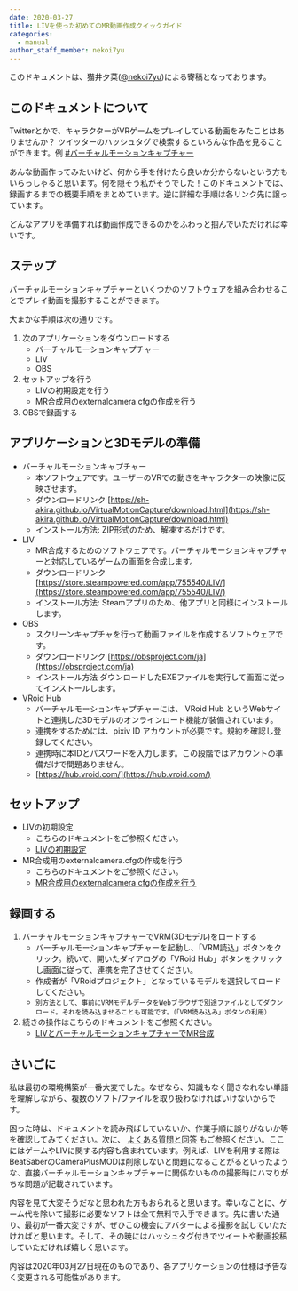 ```yaml
---
date: 2020-03-27
title: LIVを使った初めてのMR動画作成クイックガイド
categories:
  - manual
author_staff_member: nekoi7yu
---
```


このドキュメントは、猫井夕菜([@nekoi7yu](https://twitter.com/nekoi7yu))による寄稿となっております。

## このドキュメントについて

Twitterとかで、キャラクターがVRゲームをプレイしている動画をみたことはありませんか？
ツイッターのハッシュタグで検索するといろんな作品を見ることができます。例 [#バーチャルモーションキャプチャー](https://twitter.com/search?q=%23%E3%83%90%E3%83%BC%E3%83%81%E3%83%A3%E3%83%AB%E3%83%A2%E3%83%BC%E3%82%B7%E3%83%A7%E3%83%B3%E3%82%AD%E3%83%A3%E3%83%97%E3%83%81%E3%83%A3%E3%83%BC)

あんな動画作ってみたいけど、何から手を付けたら良いか分からないという方もいらっしゃると思います。何を隠そう私がそうでした！このドキュメントでは、録画するまでの概要手順をまとめています。逆に詳細な手順は各リンク先に譲っています。

どんなアプリを準備すれば動画作成できるのかをふわっと掴んでいただければ幸いです。


## ステップ

バーチャルモーションキャプチャーといくつかのソフトウェアを組み合わせることでプレイ動画を撮影することができます。

大まかな手順は次の通りです。

1. 次のアプリケーションをダウンロードする
   * バーチャルモーションキャプチャー
   * LIV
   * OBS
1. セットアップを行う
   * LIVの初期設定を行う
   * MR合成用のexternalcamera.cfgの作成を行う
1. OBSで録画する

## アプリケーションと3Dモデルの準備

* バーチャルモーションキャプチャー
  * 本ソフトウェアです。ユーザーのVRでの動きをキャラクターの映像に反映させます。
  * ダウンロードリンク
[https://sh-akira.github.io/VirtualMotionCapture/download.html](https://sh-akira.github.io/VirtualMotionCapture/download.html)
  * インストール方法:
ZIP形式のため、解凍するだけです。
* LIV
  * MR合成するためのソフトウェアです。バーチャルモーションキャプチャーと対応しているゲームの画面を合成します。
  * ダウンロードリンク
[https://store.steampowered.com/app/755540/LIV/](https://store.steampowered.com/app/755540/LIV/)
  * インストール方法:
Steamアプリのため、他アプリと同様にインストールします。
* OBS
  * スクリーンキャプチャを行って動画ファイルを作成するソフトウェアです。
  * ダウンロードリンク
[https://obsproject.com/ja](https://obsproject.com/ja)
  * インストール方法
ダウンロードしたEXEファイルを実行して画面に従ってインストールします。
* VRoid Hub
  * バーチャルモーションキャプチャーには、 VRoid Hub というWebサイトと連携した3Dモデルのオンラインロード機能が装備されています。
  * 連携をするためには、pixiv ID アカウントが必要です。規約を確認し登録してください。
  * 連携時に本IDとパスワードを入力します。この段階ではアカウントの準備だけで問題ありません。
  * [https://hub.vroid.com/](https://hub.vroid.com/)

## セットアップ

* LIVの初期設定
  * こちらのドキュメントをご参照ください。
  *  [LIVの初期設定](https://sh-akira.github.io/VirtualMotionCapture/manual/LIV%E3%81%AE%E5%88%9D%E6%9C%9F%E8%A8%AD%E5%AE%9A.html)
* MR合成用のexternalcamera.cfgの作成を行う
  * こちらのドキュメントをご参照ください。
  * [MR合成用のexternalcamera.cfgの作成を行う](https://sh-akira.github.io/VirtualMotionCapture/manual/MR%E5%90%88%E6%88%90%E7%94%A8%E3%81%AEexternalcamera.cfg%E3%81%AE%E4%BD%9C%E6%88%90.html)
  

## 録画する

1. バーチャルモーションキャプチャーでVRM(3Dモデル)をロードする
    * バーチャルモーションキャプチャーを起動し、「VRM読込」ボタンをクリック。続いて、開いたダイアログの「VRoid Hub」ボタンをクリックし画面に従って、連携を完了させてください。
    * 作成者が「VRoidプロジェクト」となっているモデルを選択してロードしてください。
    * ```別方法として、事前にVRMモデルデータをWebブラウザで別途ファイルとしてダウンロード。それを読み込ませることも可能です。（「VRM読み込み」ボタンの利用）```
1. 続きの操作はこちらのドキュメントをご参照ください。
    * [LIVとバーチャルモーションキャプチャーでMR合成](https://sh-akira.github.io/VirtualMotionCapture/manual/LIV%E3%81%A8%E3%83%90%E3%83%BC%E3%83%81%E3%83%A3%E3%83%AB%E3%83%A2%E3%83%BC%E3%82%B7%E3%83%A7%E3%83%B3%E3%82%AD%E3%83%A3%E3%83%97%E3%83%81%E3%83%A3%E3%83%BC%E3%81%A7MR%E5%90%88%E6%88%90.html)


## さいごに

私は最初の環境構築が一番大変でした。なぜなら、知識もなく聞きなれない単語を理解しながら、複数のソフト/ファイルを取り扱わなければいけないからです。

困った時は、ドキュメントを読み飛ばしていないか、作業手順に誤りがないか等を確認してみてください。次に、 [よくある質問と回答](https://github.com/sh-akira/VirtualMotionCapture/wiki/%E3%82%88%E3%81%8F%E3%81%82%E3%82%8B%E8%B3%AA%E5%95%8F%E3%81%A8%E5%9B%9E%E7%AD%94) もご参照ください。ここにはゲームやLIVに関する内容も含まれています。例えば、LIVを利用する際はBeatSaberのCameraPlusMODは削除しないと問題になることがるといったような、直接バーチャルモーションキャプチャーに関係ないものの撮影時にハマりがちな問題が記載されています。

内容を見て大変そうだなと思われた方もおられると思います。幸いなことに、ゲーム代を除いて撮影に必要なソフトは全て無料で入手できます。先に書いた通り、最初が一番大変ですが、ぜひこの機会にアバターによる撮影を試していただければと思います。そして、その暁にはハッシュタグ付きでツイートや動画投稿していただければ嬉しく思います。

内容は2020年03月27日現在のものであり、各アプリケーションの仕様は予告なく変更される可能性があります。

